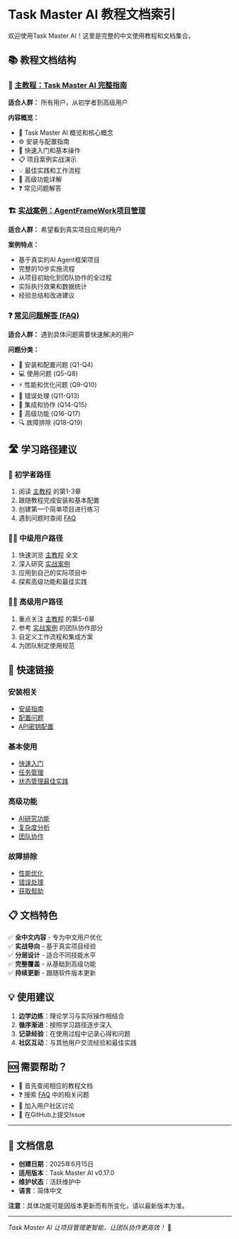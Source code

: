 # Task Master AI 教程文档索引

欢迎使用Task Master AI！这里是完整的中文使用教程和文档集合。

## 📚 教程文档结构

### 🎯 [主教程：Task Master AI 完整指南](./TASK_MASTER_AI_TUTORIAL.md)
**适合人群：** 所有用户，从初学者到高级用户

**内容概览：**
- 📖 Task Master AI 概览和核心概念
- ⚙️ 安装与配置指南  
- 🚀 快速入门和基本操作
- 📋 项目案例实战演示
- 💡 最佳实践和工作流程
- 🔧 高级功能详解
- ❓ 常见问题解答

### 🏗️ [实战案例：AgentFrameWork项目管理](./TASK_MASTER_PRACTICAL_EXAMPLE.md)
**适合人群：** 希望看到真实项目应用的用户

**案例特点：**
- 基于真实的AI Agent框架项目
- 完整的10步实施流程
- 从项目初始化到团队协作的全过程
- 实际执行效果和数据统计
- 经验总结和改进建议

### ❓ [常见问题解答 (FAQ)](./TASK_MASTER_FAQ.md)
**适合人群：** 遇到具体问题需要快速解决的用户

**问题分类：**
- 🔧 安装和配置问题 (Q1-Q4)
- 💻 使用问题 (Q5-Q8)
- ⚡ 性能和优化问题 (Q9-Q10)
- 🚨 错误处理 (Q11-Q13)
- 👥 集成和协作 (Q14-Q15)
- 🎯 高级功能 (Q16-Q17)
- 🔍 故障排除 (Q18-Q19)

## 🛣️ 学习路径建议

### 👶 初学者路径
1. 阅读 [主教程](./TASK_MASTER_AI_TUTORIAL.md) 的第1-3章
2. 跟随教程完成安装和基本配置
3. 创建第一个简单项目进行练习
4. 遇到问题时查阅 [FAQ](./TASK_MASTER_FAQ.md)

### 🧑‍💻 中级用户路径
1. 快速浏览 [主教程](./TASK_MASTER_AI_TUTORIAL.md) 全文
2. 深入研究 [实战案例](./TASK_MASTER_PRACTICAL_EXAMPLE.md)
3. 应用到自己的实际项目中
4. 探索高级功能和最佳实践

### 👨‍🚀 高级用户路径
1. 重点关注 [主教程](./TASK_MASTER_AI_TUTORIAL.md) 的第5-6章
2. 参考 [实战案例](./TASK_MASTER_PRACTICAL_EXAMPLE.md) 的团队协作部分
3. 自定义工作流程和集成方案
4. 为团队制定使用规范

## 🔗 快速链接

### 安装相关
- [安装指南](./TASK_MASTER_AI_TUTORIAL.md#2-安装与配置)
- [配置问题](./TASK_MASTER_FAQ.md#安装和配置问题)
- [API密钥配置](./TASK_MASTER_FAQ.md#q3-如何配置ai模型和api密钥)

### 基本使用
- [快速入门](./TASK_MASTER_AI_TUTORIAL.md#3-快速入门)
- [任务管理](./TASK_MASTER_AI_TUTORIAL.md#32-基本任务操作)
- [状态管理最佳实践](./TASK_MASTER_FAQ.md#q7-任务状态管理的最佳实践是什么)

### 高级功能
- [AI研究功能](./TASK_MASTER_FAQ.md#q16-如何使用研究功能)
- [复杂度分析](./TASK_MASTER_AI_TUTORIAL.md#61-复杂度分析)
- [团队协作](./TASK_MASTER_PRACTICAL_EXAMPLE.md#第十步团队协作)

### 故障排除
- [性能优化](./TASK_MASTER_FAQ.md#性能和优化问题)
- [错误处理](./TASK_MASTER_FAQ.md#错误处理)
- [获取帮助](./TASK_MASTER_FAQ.md#q19-如何获取帮助)

## 📋 文档特色

✅ **全中文内容** - 专为中文用户优化  
✅ **实战导向** - 基于真实项目经验  
✅ **分层设计** - 适合不同技能水平  
✅ **完整覆盖** - 从基础到高级功能  
✅ **持续更新** - 跟随软件版本更新  

## 💡 使用建议

1. **边学边练**：理论学习与实际操作相结合
2. **循序渐进**：按照学习路径逐步深入
3. **记录经验**：在使用过程中记录心得和问题
4. **社区互动**：与其他用户交流经验和最佳实践

## 🆘 需要帮助？

- 📖 首先查阅相应的教程文档
- ❓ 搜索 [FAQ](./TASK_MASTER_FAQ.md) 中的相关问题
- 💬 加入用户社区讨论
- 🐛 在GitHub上提交Issue

---

## 📄 文档信息

- **创建日期**：2025年6月15日
- **适用版本**：Task Master AI v0.17.0
- **维护状态**：活跃维护中
- **语言**：简体中文

**注意**：具体功能可能因版本更新而有所变化，请以最新版本为准。

---

*Task Master AI 让项目管理更智能，让团队协作更高效！* 🚀 